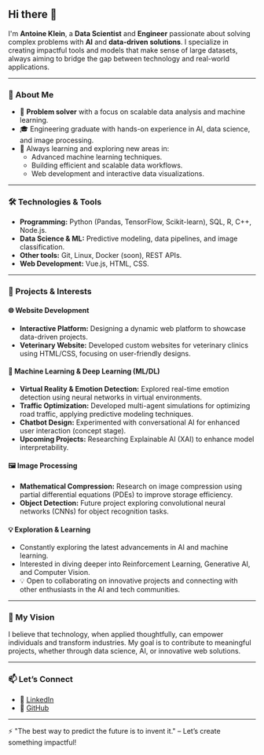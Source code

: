 ## Hi there 👋

I'm **Antoine Klein**, a **Data Scientist** and **Engineer** passionate about solving complex problems with **AI** and **data-driven solutions**. I specialize in creating impactful tools and models that make sense of large datasets, always aiming to bridge the gap between technology and real-world applications.

---

### 🚀 About Me
- 🌟 **Problem solver** with a focus on scalable data analysis and machine learning.  
- 🎓 Engineering graduate with hands-on experience in AI, data science, and image processing.  
- 🌱 Always learning and exploring new areas in:
  - Advanced machine learning techniques.
  - Building efficient and scalable data workflows.
  - Web development and interactive data visualizations.  

---

### 🛠️ Technologies & Tools
- **Programming:** Python (Pandas, TensorFlow, Scikit-learn), SQL, R, C++, Node.js.  
- **Data Science & ML:** Predictive modeling, data pipelines, and image classification.  
- **Other tools:** Git, Linux, Docker (soon), REST APIs.  
- **Web Development:** Vue.js, HTML, CSS.  

---

### 📂 Projects & Interests

#### **🌐 Website Development**
- **Interactive Platform:** Designing a dynamic web platform to showcase data-driven projects.  
- **Veterinary Website:** Developed custom websites for veterinary clinics using HTML/CSS, focusing on user-friendly designs.

#### **🤖 Machine Learning & Deep Learning (ML/DL)**
- **Virtual Reality & Emotion Detection:** Explored real-time emotion detection using neural networks in virtual environments.  
- **Traffic Optimization:** Developed multi-agent simulations for optimizing road traffic, applying predictive modeling techniques.  
- **Chatbot Design:** Experimented with conversational AI for enhanced user interaction (concept stage).  
- **Upcoming Projects:** Researching Explainable AI (XAI) to enhance model interpretability.

#### **🖼️ Image Processing**
- **Mathematical Compression:** Research on image compression using partial differential equations (PDEs) to improve storage efficiency.  
- **Object Detection:** Future project exploring convolutional neural networks (CNNs) for object recognition tasks.  

#### **💡 Exploration & Learning**
- Constantly exploring the latest advancements in AI and machine learning.  
- Interested in diving deeper into Reinforcement Learning, Generative AI, and Computer Vision.  
- 💡 Open to collaborating on innovative projects and connecting with other enthusiasts in the AI and tech communities.  

---

### 🎯 My Vision
I believe that technology, when applied thoughtfully, can empower individuals and transform industries. My goal is to contribute to meaningful projects, whether through data science, AI, or innovative web solutions.

---

### 📫 Let’s Connect
- 💼 [LinkedIn](https://www.linkedin.com/in/antoine-k-ab0734235)  
- 🌟 [GitHub](https://github.com/antoinekln)  

---

⚡ "The best way to predict the future is to invent it." – Let’s create something impactful!
